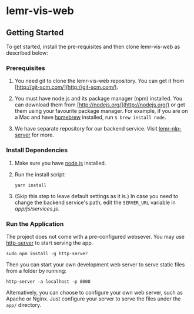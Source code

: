 # lemr-vis-web

## Getting Started

To get started, install the pre-requisites and then clone lemr-vis-web as described below:

### Prerequisites

1. You need git to clone the lemr-vis-web repository. You can get it from
[http://git-scm.com/](http://git-scm.com/).

2. You must have node.js and its package manager (npm) installed. You can download them from [http://nodejs.org/](http://nodejs.org/) or get them using your favourite package manager. For example, if you are on a Mac and have [homebrew][homebrew] installed, run `$ brew install node`.

3. We have separate repository for our backend service. Visit [lemr-nlp-server](https://github.com/trivedigaurav/lemr-nlp-server) for more. 


### Install Dependencies

1. Make sure you have [node.js][node] installed. 

2. Run the install script:

    ```
    yarn install
    ```

3. (Skip this step to leave default settings as it is.) 
   In case you need to change the backend service's path, edit the `SERVER_URL` variable in _app/js/services.js_.

### Run the Application
The project does not come with a pre-configured websever. You may use [http-server][http-server] to start serving the app.

```
sudo npm install -g http-server
```

Then you can start your own development web server to serve static files from a folder by running:

```
http-server -a localhost -p 8000
```

Alternatively, you can choose to configure your own web server, such as Apache or Nginx. Just
configure your server to serve the files under the `app/` directory.


[git]: http://git-scm.com/
[bower]: http://bower.io
[npm]: https://www.npmjs.org/
[node]: http://nodejs.org
[grunt]: http://gruntjs.com/
[homebrew]: http://brew.sh/
[http-server]: https://github.com/indexzero/http-server
